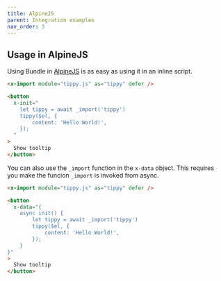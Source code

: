 ```yaml
---
title: AlpineJS
parent: Integration examples
nav_order: 3
---
```


## Usage in AlpineJS

Using Bundle in [AlpineJS](https://alpinejs.dev) is as easy as using it in an inline script.

```html
<x-import module="tippy.js" as="tippy" defer />

<button
  x-init="
    let tippy = await _import('tippy')
    tippy($el, {
        content: 'Hello World!',
    });
  "
>
  Show tooltip
</button>
```

You can also use the `_import` function in the `x-data` object. This requires you make the funcion `_import` is invoked from async.

```html
<x-import module="tippy.js" as="tippy" defer />

<button
  x-data="{
    async init() {
        let tippy = await _import('tippy')
        tippy($el, {
            content: 'Hello World!',
        });
    }
}"
>
  Show tooltip
</button>
```
